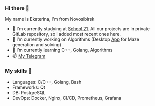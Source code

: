 ### Hi there 👋

<!--
**sgoldenf/sgoldenf** is a ✨ _special_ ✨ repository because its `README.md` (this file) appears on your GitHub profile.

Here are some ideas to get you started:

- 🔭 I’m currently working on ...
- 🌱 I’m currently learning ...
- 👯 I’m looking to collaborate on ...
- 🤔 I’m looking for help with ...
- 💬 Ask me about ...
- 📫 How to reach me: ...
- 😄 Pronouns: ...
- ⚡ Fun fact: ...
-->

My name is Ekaterina, I'm from Novosibirsk
- 🎒 I'm currently studying at [School 21](https://21-school.ru/). All our projects are in private GitLab repository, so i added most recent ones here.
- 🔭 I’m currently working on Algorithms (Desktop [App](https://github.com/sgoldenf/A-Maze-ing) for Maze generation and solving)
- 🌱 I’m currently learning C++, Golang, Algorithms
- 📫 [My Telegram](https://t.me/sgoldenf)

### My skills 🔧

- Languages: C/C++, Golang, Bash
- Frameworks: Qt
- DB: PostgreSQL
- DevOps: Docker, Nginx, CI/CD, Prometheus, Grafana
